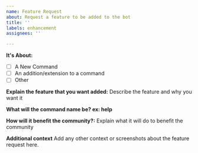 ```yaml
---
name: Feature Request
about: Request a feature to be added to the bot
title: ''
labels: enhancement
assignees: ''

---
```


**It's About:**
- [ ] A New Command
- [ ] An addition/extension to a command
- [ ] Other

**Explain the feature that you want added:**
Describe the feature and why you want it

**What will the command name be? ex: help**

**How will it benefit the community?:**
Explain what it will do to benefit the community

**Additional context**
Add any other context or screenshots about the feature request here.
